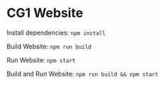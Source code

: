 # CG1 Website

Install dependencies: `npm install`

Build Website: `npm run build`

Run Website: `npm start`

Build and Run Website: `npm run build && npm start`
